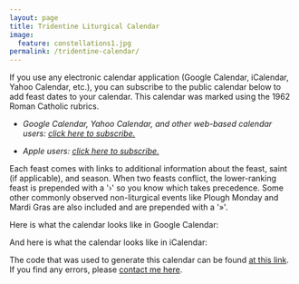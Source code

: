 ```yaml
---
layout: page
title: Tridentine Liturgical Calendar
image:
  feature: constellations1.jpg
permalink: /tridentine-calendar/
---
```


If you use any electronic calendar application (Google Calendar, iCalendar, Yahoo Calendar,
etc.), you can subscribe to the public calendar below to add feast dates to your calendar.  This
calendar was marked using the 1962 Roman Catholic rubrics.

* *Google Calendar, Yahoo Calendar, and other web-based calendar users: [click here to
subscribe.](webcal://joe-antognini.github.io/assets/ical/html_tridentine_calendar.ics)*

* *Apple users: [click here to
subscribe.](webcal://joe-antognini.github.io/assets/ical/tridentine_calendar.ics)*

Each feast comes with links to additional information about the feast, saint (if applicable), and
season.  When two feasts conflict, the lower-ranking feast is prepended with a '›' so you know which
takes precedence.  Some other commonly observed non-liturgical events like Plough Monday and Mardi Gras
are also included and are prepended with a '»'.

Here is what the calendar looks like in Google Calendar:

And here is what the calendar looks like in iCalendar:


The code that was used to generate this calendar can be found [at this
link](https://github.com/joe-antognini/tridentine_calendar).  If you find any errors, please
[contact me here](mailto:joe.antognini@gmail.com).
